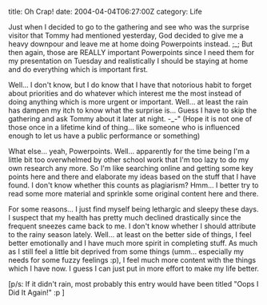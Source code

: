 title: Oh Crap!
date: 2004-04-04T06:27:00Z
category: Life

Just when I decided to go to the gathering and see who was the surprise visitor that Tommy had mentioned yesterday, God decided to give me a heavy downpour and leave me at home doing Powerpoints instead. ;\_; But then again, those are REALLY important Powerpoints since I need them for my presentation on Tuesday and realistically I should be staying at home and do everything which is important first.

Well… I don't know, but I do know that I have that notorious habit to forget about priorities and do whatever which interest me the most instead of doing anything which is more urgent or important. Well… at least the rain has dampen my itch to know what the surprise is… Guess I have to skip the gathering and ask Tommy about it later at night. -\_-" (Hope it is not one of those once in a lifetime kind of thing… like someone who is influenced enough to let us have a public performance or something)

What else… yeah, Powerpoints. Well… apparently for the time being I'm a little bit too overwhelmed by other school work that I'm too lazy to do my own research any more. So I'm like searching online and getting some key points here and there and elaborate my ideas based on the stuff that I have found. I don't know whether this counts as plagiarism? Hmm… I better try to read some more material and sprinkle some original content here and there.

For some reasons… I just find myself being lethargic and sleepy these days. I suspect that my health has pretty much declined drastically since the frequent sneezes came back to me. I don't know whether I should attribute to the rainy season lately. Well… at least on the better side of things, I feel better emotionally and I have much more spirit in completing stuff. As much as I still feel a little bit deprived from some things (umm… especially my needs for some fuzzy feelings :p), I feel much more content with the things which I have now. I guess I can just put in more effort to make my life better.

[p/s: If it didn't rain, most probably this entry would have been titled "Oops I Did It Again!" :p ]
